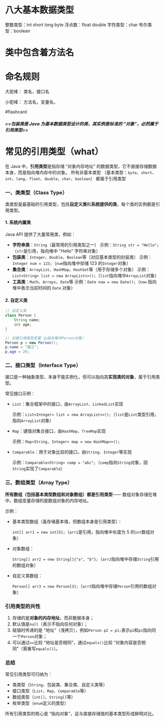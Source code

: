 # **八大基本数据类型**
整数类型：int short long  byte
浮点数：float double
字符类型：char
布尔类型：boolean


# 类中包含着方法名
# 命名规则
大驼峰：
类名，接口名

小驼峰：
方法名，变量名，

#flashcard
##### ==包装类是 Java 为基本数据类型设计的**类**，其实例是标准的 “对象”，必然属于**引用类型**==
# 常见的引用类型（what）
在 Java 中，**引用类型**是指存储 “对象内存地址” 的数据类型，它不直接存储数据本身，而是指向堆内存中的对象。
所有非基本类型
（基本类型：`byte`、`short`、`int`、`long`、`float`、`double`、`char`、`boolean`）
都属于引用类型
### 一、类类型（Class Type）
类类型是最基础的引用类型，包括**自定义类**和**系统提供的类**，每个类的实例都是引用类型。
#### 1. 系统内置类
Java API 提供了大量常用类，例如：

- **字符串类**：`String`（最常用的引用类型之一）
    示例：`String str = "Hello";`（`str`是引用，指向堆中 "Hello" 字符串对象）
- **包装类**：`Integer`、`Double`、`Boolean`等（对应基本类型的封装类）
    示例：`Integer num = 123;`（`num`指向堆中存储 123 的`Integer`对象）
- **集合类**：`ArrayList`、`HashMap`、`HashSet`等（用于存储多个对象）
    示例：`List<String> list = new ArrayList<>();`（`list`指向堆中`ArrayList`对象）
- **工具类**：`Math`、`Arrays`、`Date`等
    示例：`Date now = new Date();`（`now` 指向堆中表示当前时间的 `Date` 对象）
#### 2. 自定义类
```java
// 自定义类
class Person {
    String name;
    int age;
}

// 创建引用类型变量（p指向堆中Person对象）
Person p = new Person();
p.name = "张三";
p.age = 20;
```
### 二、接口类型（Interface Type）

接口是一种抽象类型，本身不能实例化，但可以指向其**实现类的对象**，属于引用类型。

常见接口示例：

- `List`：集合框架中的接口，由`ArrayList`、`LinkedList`实现
    
    示例：`List<Integer> list = new ArrayList<>();`（`list`是`List`类型引用，指向`ArrayList`对象）
- `Map`：键值对集合接口，由`HashMap`、`TreeMap`实现
    
    示例：`Map<String, Integer> map = new HashMap<>();`
- `Comparable`：用于对象比较的接口，由`String`、`Integer`等实现
    
    示例：`Comparable<String> comp = "abc";`（`comp`指向`String`对象，因`String`实现了`Comparable`）

### 三、数组类型（Array Type）

**所有数组（包括基本类型数组和对象数组）都是引用类型**—— 数组对象存储在堆中，数组变量存储的是数组对象的内存地址。

示例：

- 基本类型数组（虽存储基本值，但数组本身是引用类型）：
    
    `int[] arr1 = new int[5];`（`arr1`是引用，指向堆中长度为 5 的`int`数组对象）
- 对象数组：
    
    `String[] arr2 = new String[]{"a", "b"};`（`arr2`指向堆中存储`String`引用的数组对象）
- 自定义类数组：
    
    `Person[] arr3 = new Person[3];`（`arr3`指向堆中存储`Person`引用的数组对象）

### 引用类型的共性

1. 存储的是**对象的内存地址**，而非数据本身；
2. 默认值是`null`（表示不指向任何对象）；
3. 赋值时传递的是 “地址”（浅拷贝），例如`Person p2 = p1;`表示`p2`和`p1`指向同一个`Person`对象；
4. 可以通过`==`比较 “地址是否相同”，通过`equals()`比较 “对象内容是否相同”（需重写`equals()`）。

### 总结

常见引用类型可归纳为：

- 类类型（`String`、包装类、集合类、自定义类等）
- 接口类型（`List`、`Map`、`Comparable`等）
- 数组类型（`int[]`、`String[]`等）
- 枚举类型（`enum`定义的类型）

所有引用类型的核心是 “指向对象”，这与直接存储值的基本类型形成鲜明对比。